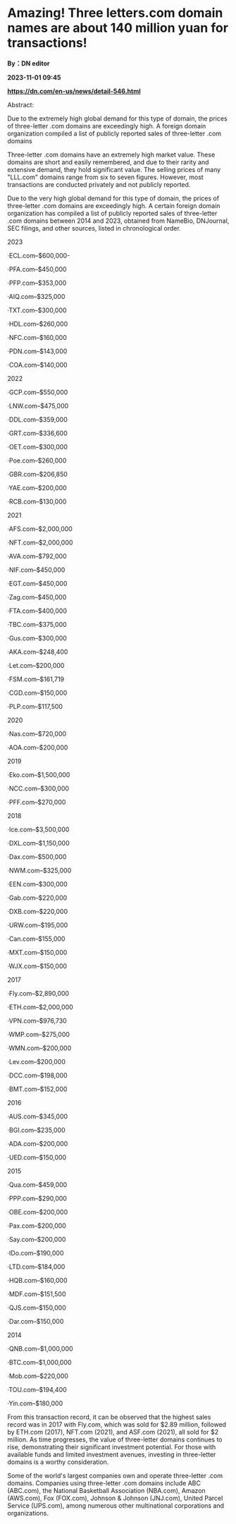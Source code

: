# Amazing! Three letters.com domain names are about 140 million yuan for transactions!
**By：DN editor**

**2023-11-01 09:45**

**https://dn.com/en-us/news/detail-546.html**

Abstract:

Due to the extremely high global demand for this type of domain, the prices of three-letter .com domains are exceedingly high. A foreign domain organization compiled a list of publicly reported sales of three-letter .com domains

Three-letter .com domains have an extremely high market value. These domains are short and easily remembered, and due to their rarity and extensive demand, they hold significant value. The selling prices of many "LLL.com" domains range from six to seven figures. However, most transactions are conducted privately and not publicly reported.

Due to the very high global demand for this type of domain, the prices of three-letter .com domains are exceedingly high. A certain foreign domain organization has compiled a list of publicly reported sales of three-letter .com domains between 2014 and 2023, obtained from NameBio, DNJournal, SEC filings, and other sources, listed in chronological order.

2023

·ECL.com–$600,000-

·PFA.com–$450,000

·PFP.com–$353,000

·AIQ.com–$325,000

·TXT.com–$300,000

·HDL.com–$260,000

·NFC.com–$160,000

·PDN.com–$143,000

·COA.com–$140,000

2022

·GCP.com–$550,000

·LNW.com–$475,000

·DDL.com–$359,000

·GRT.com–$336,600

·OET.com–$300,000

·Poe.com–$260,000

·GBR.com–$206,850

·YAE.com–$200,000

·RCB.com–$130,000

2021

·AFS.com–$2,000,000

·NFT.com–$2,000,000

·AVA.com–$792,000

·NIF.com–$450,000

·EGT.com–$450,000

·Zag.com–$450,000

·FTA.com–$400,000

·TBC.com–$375,000

·Gus.com–$300,000

·AKA.com–$248,400

·Let.com–$200,000

·FSM.com–$161,719

·CGD.com–$150,000

·PLP.com–$117,500

2020

·Nas.com–$720,000

·AOA.com–$200,000

2019

·Eko.com–$1,500,000

·NCC.com–$300,000

·PFF.com–$270,000

2018

·Ice.com–$3,500,000

·DXL.com–$1,150,000

·Dax.com–$500,000

·NWM.com–$325,000

·EEN.com–$300,000

·Gab.com–$220,000

·DXB.com–$220,000

·URW.com–$195,000

·Can.com–$155,000

·MXT.com–$150,000

·WJX.com–$150,000

2017

·Fly.com–$2,890,000

·ETH.com–$2,000,000

·VPN.com–$976,730

·WMP.com–$275,000

·WMN.com–$200,000

·Lev.com–$200,000

·DCC.com–$198,000

·BMT.com–$152,000

2016

·AUS.com–$345,000

·BGI.com–$235,000

·ADA.com–$200,000

·UED.com–$150,000

2015

·Qua.com–$459,000

·PPP.com–$290,000

·OBE.com–$200,000

·Pax.com–$200,000

·Say.com–$200,000

·IDo.com–$190,000

·LTD.com–$184,000

·HQB.com–$160,000

·MDF.com–$151,500

·QJS.com–$150,000

·Dar.com–$150,000

2014

·QNB.com–$1,000,000

·BTC.com–$1,000,000

·Mob.com–$220,000

·TOU.com–$194,400

·Yin.com–$180,000

From this transaction record, it can be observed that the highest sales record was in 2017 with Fly.com, which was sold for $2.89 million, followed by ETH.com (2017), NFT.com (2021), and ASF.com (2021), all sold for $2 million. As time progresses, the value of three-letter domains continues to rise, demonstrating their significant investment potential. For those with available funds and limited investment avenues, investing in three-letter domains is a worthy consideration.

Some of the world's largest companies own and operate three-letter .com domains. Companies using three-letter .com domains include ABC (ABC.com), the National Basketball Association (NBA.com), Amazon (AWS.com), Fox (FOX.com), Johnson & Johnson (JNJ.com), United Parcel Service (UPS.com), among numerous other multinational corporations and organizations.